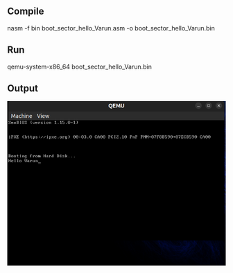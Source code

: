 ## Compile
nasm -f bin boot_sector_hello_Varun.asm -o boot_sector_hello_Varun.bin

## Run
qemu-system-x86_64 boot_sector_hello_Varun.bin

## Output
![Output on qemu](https://github.com/varunkumare99/Os-From-Scratch/blob/main/02/output.png)

